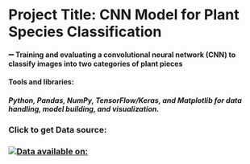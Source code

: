 # Project Title: CNN Model for Plant Species Classification

#### ➖ Training and evaluating a convolutional neural network (CNN) to classify images into two categories of plant pieces
#### Tools and libraries:
##### Python, Pandas, NumPy, TensorFlow/Keras, and Matplotlib for data handling, model building, and visualization.


### Click to get Data source:
### [![Data available on:](https://img.shields.io/badge/Data%20available%20on-blue?style=for-the-badge)](https://drive.google.com/drive/folders/1b9L1sAWH3sHWPzx736e96Nh0Xn12ktOO?usp=sharing)
